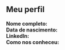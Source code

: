 Meu perfil
-------

**Nome completo:**   
**Data de nascimento:**   
**LinkedIn:**    
**Como nos conheceu:**   